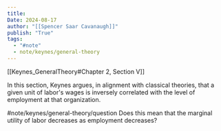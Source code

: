 ```yaml
---
title:
Date: 2024-08-17
author: "[[Spencer Saar Cavanaugh]]"
publish: "True"
tags:
  - "#note"
  - note/keynes/general-theory
---
```


[[Keynes_GeneralTheory#Chapter 2, Section V]]

In this section, Keynes argues, in alignment with classical theories, that a given unit of labor's wages is inversely correlated with the level of employment at that organization.

#note/keynes/general-theory/question Does this mean that the marginal utility of labor decreases as employment decreases?
